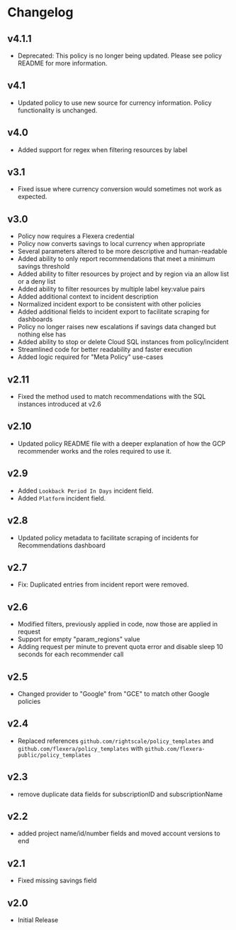 # Changelog

## v4.1.1

- Deprecated: This policy is no longer being updated. Please see policy README for more information.

## v4.1

- Updated policy to use new source for currency information. Policy functionality is unchanged.

## v4.0

- Added support for regex when filtering resources by label

## v3.1

- Fixed issue where currency conversion would sometimes not work as expected.

## v3.0

- Policy now requires a Flexera credential
- Policy now converts savings to local currency when appropriate
- Several parameters altered to be more descriptive and human-readable
- Added ability to only report recommendations that meet a minimum savings threshold
- Added ability to filter resources by project and by region via an allow list or a deny list
- Added ability to filter resources by multiple label key:value pairs
- Added additional context to incident description
- Normalized incident export to be consistent with other policies
- Added additional fields to incident export to facilitate scraping for dashboards
- Policy no longer raises new escalations if savings data changed but nothing else has
- Added ability to stop or delete Cloud SQL instances from policy/incident
- Streamlined code for better readability and faster execution
- Added logic required for "Meta Policy" use-cases

## v2.11

- Fixed the method used to match recommendations with the SQL instances introduced at v2.6

## v2.10

- Updated policy README file with a deeper explanation of how the GCP recommender works and the roles required to use it.

## v2.9

- Added `Lookback Period In Days` incident field.
- Added `Platform` incident field.

## v2.8

- Updated policy metadata to facilitate scraping of incidents for Recommendations dashboard

## v2.7

- Fix: Duplicated entries from incident report were removed.

## v2.6

- Modified filters, previously applied in code, now those are applied in request
- Support for empty "param_regions" value
- Adding request per minute to prevent quota error and disable sleep 10 seconds for each recommender call

## v2.5

- Changed provider to "Google" from "GCE" to match other Google policies

## v2.4

- Replaced references `github.com/rightscale/policy_templates` and `github.com/flexera/policy_templates` with `github.com/flexera-public/policy_templates`

## v2.3

- remove duplicate data fields for subscriptionID and subscriptionName

## v2.2

- added project name/id/number fields and moved account versions to end

## v2.1

- Fixed missing savings field

## v2.0

- Initial Release
